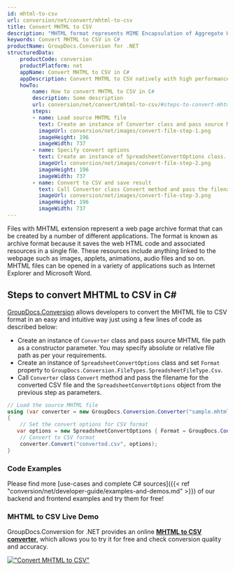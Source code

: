 ```yaml
---
id: mhtml-to-csv
url: conversion/net/convert/mhtml-to-csv
title: Convert MHTML to CSV
description: "MHTML format represents MIME Encapsulation of Aggregate HTML with .mhtml extension. Learn how to convert MHTML to CSV file programmatically in C# language using GroupDocs.Conversion for .NET library."
keywords: Convert MHTML to CSV in C#
productName: GroupDocs.Conversion for .NET
structuredData:
    productCode: conversion
    productPlatform: net
    appName: Convert MHTML to CSV in C#
    appDescription: Convert MHTML to CSV natively with high performance using C# language and server side GroupDocs.Conversion for .NET APIs, without the use of any software like Microsoft or Open Office.
    howTo:
        name: How to convert MHTML to CSV in C# 
        description: Some description
        url: conversion/net/convert/mhtml-to-csv/#steps-to-convert-mhtml-to-csv-in-c
        steps:
        - name: Load source MHTML file 
          text: Create an instance of Converter class and pass source MHTML file path as a constructor parameter. You may specify absolute or relative file path as per your requirements. 
          imageUrl: conversion/net/images/convert-file-step-1.png
          imageHeight: 196
          imageWidth: 737
        - name: Specify convert options 
          text: Create an instance of SpreadsheetConvertOptions class.
          imageUrl: conversion/net/images/convert-file-step-2.png
          imageHeight: 196
          imageWidth: 737
        - name: Convert to CSV and save result 
          text: Call Converter class Convert method and pass the filename for the converted HTML file and the SpreadsheetConvertOptions object from the previous step as parameters.
          imageUrl: conversion/net/images/convert-file-step-3.png
          imageHeight: 196
          imageWidth: 737
---
```


Files with MHTML extension represent a web page archive format that can be created by a number of different applications. The format is known as archive format because it saves the web HTML code and associated resources in a single file. These resources include anything linked to the webpage such as images, applets, animations, audio files and so on. MHTML files can be opened in a variety of applications such as Internet Explorer and Microsoft Word.

## Steps to convert MHTML to CSV in C#

[GroupDocs.Conversion](https://products.groupdocs.com/conversion/net) allows developers to convert the MHTML file to CSV format in an easy and intuitive way just using a few lines of code as described below:

* Create an instance of `Converter` class and pass source MHTML file path as a constructor parameter. You may specify absolute or relative file path as per your requirements. 
* Create an instance of `SpreadsheetConvertOptions` class and set `Format` property to `GroupDocs.Conversion.FileTypes.SpreadsheetFileType.Csv`.
* Call `Converter` class `Convert` method and pass the filename for the converted CSV file and the `SpreadsheetConvertOptions` object from the previous step as parameters.

```csharp
// Load the source MHTML file
using (var converter = new GroupDocs.Conversion.Converter("sample.mhtml"))
{
    // Set the convert options for CSV format
   var options = new SpreadsheetConvertOptions { Format = GroupDocs.Conversion.FileTypes.SpreadsheetFileType.Csv };
    // Convert to CSV format
    converter.Convert("converted.csv", options);
}
```

### Code Examples

Please find more [use-cases and complete C# sources]({{< ref "conversion/net/developer-guide/examples-and-demos.md" >}}) of our backend and frontend examples and try them for free!

### MHTML to CSV Live Demo

GroupDocs.Conversion for .NET provides an online [**MHTML to CSV converter**](https://products.groupdocs.app/conversion/mhtml-to-csv), which allows you to try it for free and check conversion quality and accuracy.

[!["Convert MHTML to CSV"](conversion/net/images/convert-to-csv/convert-mhtml-to-csv.png)](https://products.groupdocs.app/conversion/mhtml-to-csv)